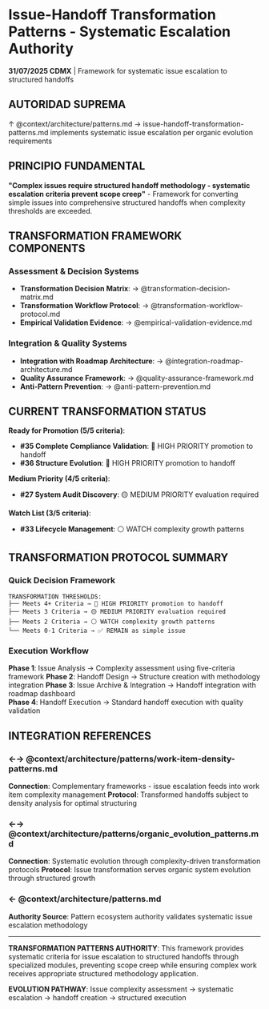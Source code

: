 # Issue-Handoff Transformation Patterns - Systematic Escalation Authority

**31/07/2025 CDMX** | Framework for systematic issue escalation to structured handoffs

## AUTORIDAD SUPREMA
↑ @context/architecture/patterns.md → issue-handoff-transformation-patterns.md implements systematic issue escalation per organic evolution requirements

## PRINCIPIO FUNDAMENTAL
**"Complex issues require structured handoff methodology - systematic escalation criteria prevent scope creep"** - Framework for converting simple issues into comprehensive structured handoffs when complexity thresholds are exceeded.

## TRANSFORMATION FRAMEWORK COMPONENTS

### **Assessment & Decision Systems**
- **Transformation Decision Matrix**: → @transformation-decision-matrix.md
- **Transformation Workflow Protocol**: → @transformation-workflow-protocol.md
- **Empirical Validation Evidence**: → @empirical-validation-evidence.md

### **Integration & Quality Systems**
- **Integration with Roadmap Architecture**: → @integration-roadmap-architecture.md
- **Quality Assurance Framework**: → @quality-assurance-framework.md
- **Anti-Pattern Prevention**: → @anti-pattern-prevention.md

## CURRENT TRANSFORMATION STATUS

**Ready for Promotion (5/5 criteria)**:
- **#35 Complete Compliance Validation**: 🔴 HIGH PRIORITY promotion to handoff
- **#36 Structure Evolution**: 🔴 HIGH PRIORITY promotion to handoff

**Medium Priority (4/5 criteria)**:
- **#27 System Audit Discovery**: 🟡 MEDIUM PRIORITY evaluation required

**Watch List (3/5 criteria)**:
- **#33 Lifecycle Management**: ⚪ WATCH complexity growth patterns

## TRANSFORMATION PROTOCOL SUMMARY

### Quick Decision Framework
```
TRANSFORMATION THRESHOLDS:
├── Meets 4+ Criteria → 🔴 HIGH PRIORITY promotion to handoff
├── Meets 3 Criteria → 🟡 MEDIUM PRIORITY evaluation required
├── Meets 2 Criteria → ⚪ WATCH complexity growth patterns
└── Meets 0-1 Criteria → ✅ REMAIN as simple issue
```

### Execution Workflow
**Phase 1**: Issue Analysis → Complexity assessment using five-criteria framework
**Phase 2**: Handoff Design → Structure creation with methodology integration
**Phase 3**: Issue Archive & Integration → Handoff integration with roadmap dashboard  
**Phase 4**: Handoff Execution → Standard handoff execution with quality validation

## INTEGRATION REFERENCES

### ←→ @context/architecture/patterns/work-item-density-patterns.md
**Connection**: Complementary frameworks - issue escalation feeds into work item complexity management
**Protocol**: Transformed handoffs subject to density analysis for optimal structuring

### ←→ @context/architecture/patterns/organic_evolution_patterns.md
**Connection**: Systematic evolution through complexity-driven transformation protocols
**Protocol**: Issue transformation serves organic system evolution through structured growth

### ← @context/architecture/patterns.md
**Authority Source**: Pattern ecosystem authority validates systematic issue escalation methodology

---

**TRANSFORMATION PATTERNS AUTHORITY**: This framework provides systematic criteria for issue escalation to structured handoffs through specialized modules, preventing scope creep while ensuring complex work receives appropriate structured methodology application.

**EVOLUTION PATHWAY**: Issue complexity assessment → systematic escalation → handoff creation → structured execution